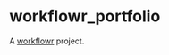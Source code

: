 # workflowr_portfolio

A [workflowr][] project.

[workflowr]: https://github.com/workflowr/workflowr
